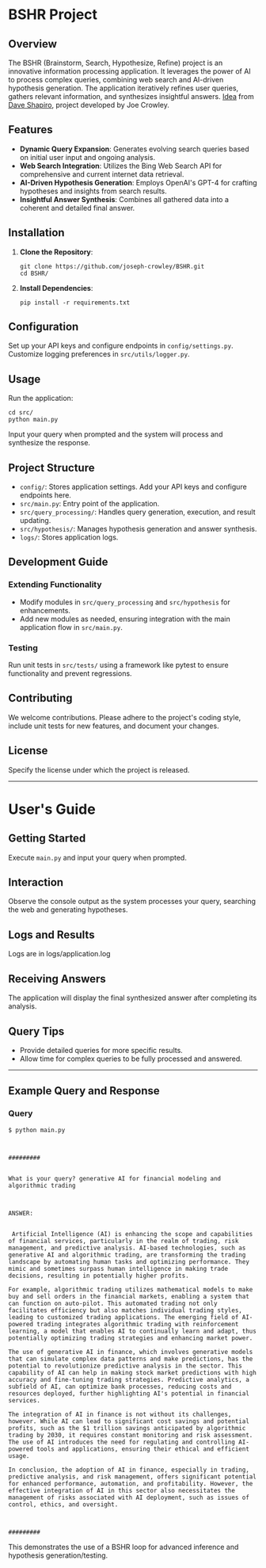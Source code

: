 # BSHR Project

## Overview
The BSHR (Brainstorm, Search, Hypothesize, Refine) project is an innovative information processing application. It leverages the power of AI to process complex queries, combining web search and AI-driven hypothesis generation. The application iteratively refines user queries, gathers relevant information, and synthesizes insightful answers. [Idea](https://youtu.be/WJ3Yk07ETP0?t=1071) from [Dave Shapiro](https://github.com/daveshap/BSHR_Loop), project developed by Joe Crowley.

## Features
- **Dynamic Query Expansion**: Generates evolving search queries based on initial user input and ongoing analysis.
- **Web Search Integration**: Utilizes the Bing Web Search API for comprehensive and current internet data retrieval.
- **AI-Driven Hypothesis Generation**: Employs OpenAI's GPT-4 for crafting hypotheses and insights from search results.
- **Insightful Answer Synthesis**: Combines all gathered data into a coherent and detailed final answer.

## Installation
1. **Clone the Repository**:
   ```
   git clone https://github.com/joseph-crowley/BSHR.git
   cd BSHR/
   ```
2. **Install Dependencies**:
   ```
   pip install -r requirements.txt
   ```

## Configuration
Set up your API keys and configure endpoints in `config/settings.py`. Customize logging preferences in `src/utils/logger.py`.

## Usage
Run the application:
```
cd src/
python main.py
```
Input your query when prompted and the system will process and synthesize the response.

## Project Structure
- `config/`: Stores application settings. Add your API keys and configure endpoints here.
- `src/main.py`: Entry point of the application.
- `src/query_processing/`: Handles query generation, execution, and result updating.
- `src/hypothesis/`: Manages hypothesis generation and answer synthesis.
- `logs/`: Stores application logs.

## Development Guide
### Extending Functionality
- Modify modules in `src/query_processing` and `src/hypothesis` for enhancements.
- Add new modules as needed, ensuring integration with the main application flow in `src/main.py`.

### Testing
Run unit tests in `src/tests/` using a framework like pytest to ensure functionality and prevent regressions.

## Contributing
We welcome contributions. Please adhere to the project's coding style, include unit tests for new features, and document your changes.

## License
Specify the license under which the project is released.

---

# User's Guide
## Getting Started
Execute `main.py` and input your query when prompted.

## Interaction
Observe the console output as the system processes your query, searching the web and generating hypotheses.

## Logs and Results

Logs are in logs/application.log

## Receiving Answers
The application will display the final synthesized answer after completing its analysis.

## Query Tips
- Provide detailed queries for more specific results.
- Allow time for complex queries to be fully processed and answered.

---

## Example Query and Response

### Query
```
$ python main.py



#########


What is your query? generative AI for financial modeling and algorithmic trading



ANSWER:


 Artificial Intelligence (AI) is enhancing the scope and capabilities of financial services, particularly in the realm of trading, risk management, and predictive analysis. AI-based technologies, such as generative AI and algorithmic trading, are transforming the trading landscape by automating human tasks and optimizing performance. They mimic and sometimes surpass human intelligence in making trade decisions, resulting in potentially higher profits.

For example, algorithmic trading utilizes mathematical models to make buy and sell orders in the financial markets, enabling a system that can function on auto-pilot. This automated trading not only facilitates efficiency but also matches individual trading styles, leading to customized trading applications. The emerging field of AI-powered trading integrates algorithmic trading with reinforcement learning, a model that enables AI to continually learn and adapt, thus potentially optimizing trading strategies and enhancing market power.

The use of generative AI in finance, which involves generative models that can simulate complex data patterns and make predictions, has the potential to revolutionize predictive analysis in the sector. This capability of AI can help in making stock market predictions with high accuracy and fine-tuning trading strategies. Predictive analytics, a subfield of AI, can optimize bank processes, reducing costs and resources deployed, further highlighting AI's potential in financial services.

The integration of AI in finance is not without its challenges, however. While AI can lead to significant cost savings and potential profits, such as the $1 trillion savings anticipated by algorithmic trading by 2030, it requires constant monitoring and risk assessment. The use of AI introduces the need for regulating and controlling AI-powered tools and applications, ensuring their ethical and efficient usage.

In conclusion, the adoption of AI in finance, especially in trading, predictive analysis, and risk management, offers significant potential for enhanced performance, automation, and profitability. However, the effective integration of AI in this sector also necessitates the management of risks associated with AI deployment, such as issues of control, ethics, and oversight.



#########
```

This demonstrates the use of a BSHR loop for advanced inference and hypothesis generation/testing.